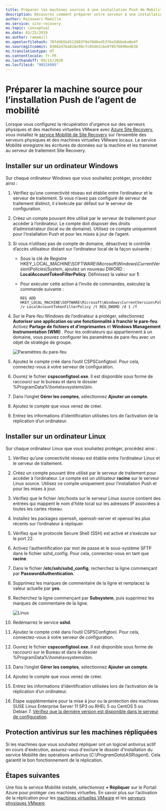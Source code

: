 ```yaml
---
title: Préparer les machines sources à une installation Push de Mobility Service pour la reprise d’activité de machines virtuelles VMware et serveurs physiques sur Azure | Microsoft Docs
description: Découvrez comment préparer votre serveur à une installation Push de l'agent de mobilité pour la reprise d’activité de machines virtuelles VMware et serveurs physiques sur Azure à l’aide du service Azure Site Recovery.
author: Rajeswari-Mamilla
ms.service: site-recovery
ms.topic: conceptual
ms.date: 03/25/2019
ms.author: ramamill
ms.openlocfilehash: 78fddb5b4512883f8e78d6ed53f6e3dbbeba0e4f
ms.sourcegitcommit: 03662d76a816e98cfc85462cbe9705f6890ed638
ms.translationtype: HT
ms.contentlocale: fr-FR
ms.lasthandoff: 09/15/2020
ms.locfileid: "90524995"
---
```

# <a name="prepare-source-machine-for-push-installation-of-mobility-agent"></a>Préparer la machine source pour l’installation Push de l’agent de mobilité

Lorsque vous configurez la récupération d’urgence sur des serveurs physiques et des machines virtuelles VMware avec [Azure Site Recovery](site-recovery-overview.md), vous installez le [service Mobilité de Site Recovery](vmware-physical-mobility-service-overview.md) sur l’ensemble des serveurs physiques et des machines virtuelles VMware locaux.  Le service Mobilité enregistre les écritures de données sur la machine et les transmet au serveur de traitement Site Recovery.

## <a name="install-on-windows-machine"></a>Installer sur un ordinateur Windows

Sur chaque ordinateur Windows que vous souhaitez protéger, procédez ainsi :

1. Vérifiez qu’une connectivité réseau est établie entre l’ordinateur et le serveur de traitement. Si vous n’avez pas configuré de serveur de traitement distinct, il s’exécute par défaut sur le serveur de configuration.
1. Créez un compte pouvant être utilisé par le serveur de traitement pour accéder à l’ordinateur. Le compte doit disposer des droits d’administrateur (local ou de domaine). Utilisez ce compte uniquement pour l’installation Push et pour les mises à jour de l’agent.
2. Si vous n’utilisez pas de compte de domaine, désactivez le contrôle d’accès utilisateur distant sur l’ordinateur local de la façon suivante :
    - Sous la clé de Registre HKEY_LOCAL_MACHINE\SOFTWARE\Microsoft\Windows\CurrentVersion\Policies\System, ajoutez un nouveau DWORD : **LocalAccountTokenFilterPolicy**. Définissez la valeur sur **1**.
    -  Pour exécuter cette action à l’invite de commandes, exécutez la commande suivante :
    
       ```
       REG ADD HKEY_LOCAL_MACHINE\SOFTWARE\Microsoft\Windows\CurrentVersion\Policies\System /v LocalAccountTokenFilterPolicy /t REG_DWORD /d 1 /f
       ```

3. Sur le Pare-feu Windows de l’ordinateur à protéger, sélectionnez **Autoriser une application ou une fonctionnalité à franchir le pare-feu**. Activez **Partage de fichiers et d’imprimantes** et **Windows Management Instrumentation (WMI)** . Pour les ordinateurs qui appartiennent à un domaine, vous pouvez configurer les paramètres de pare-feu avec un objet de stratégie de groupe.

   ![Paramètres du pare-feu](./media/vmware-azure-install-mobility-service/mobility1.png)

4. Ajoutez le compte créé dans l’outil CSPSConfigtool. Pour cela, connectez-vous à votre serveur de configuration.
5. Ouvrez le fichier **cspsconfigtool.exe**. Il est disponible sous forme de raccourci sur le bureau et dans le dossier %ProgramData%\home\svsystems\bin.
6. Dans l’onglet **Gérer les comptes**, sélectionnez **Ajouter un compte**.
7. Ajoutez le compte que vous venez de créer.
8. Entrez les informations d’identification utilisées lors de l’activation de la réplication d’un ordinateur.

## <a name="install-on-linux-machine"></a>Installer sur un ordinateur Linux

Sur chaque ordinateur Linux que vous souhaitez protéger, procédez ainsi :

1. Vérifiez qu’une connectivité réseau est établie entre l’ordinateur Linux et le serveur de traitement.
2. Créez un compte pouvant être utilisé par le serveur de traitement pour accéder à l’ordinateur. Le compte est un utilisateur **racine** sur le serveur Linux source. Utilisez ce compte uniquement pour l’installation Push et pour les mises à jour.
3. Vérifiez que le fichier /etc/hosts sur le serveur Linux source contient des entrées qui mappent le nom d’hôte local sur les adresses IP associées à toutes les cartes réseau.
4. Installez les packages openssh, openssh-server et openssl les plus récents sur l’ordinateur à répliquer.
5. Vérifiez que le protocole Secure Shell (SSH) est activé et s’exécute sur le port 22.
4. Activez l’authentification par mot de passe et le sous-système SFTP dans le fichier sshd_config. Pour cela, connectez-vous en tant que **racine**.
5. Dans le fichier **/etc/ssh/sshd_config**, recherchez la ligne commençant par **PasswordAuthentication**.
6. Supprimez les marques de commentaire de la ligne et remplacez la valeur actuelle par **yes**.
7. Recherchez la ligne commençant par **Subsystem**, puis supprimez les marques de commentaire de la ligne.

      ![Linux](./media/vmware-azure-install-mobility-service/mobility2.png)

8. Redémarrez le service **sshd**.
9. Ajoutez le compte créé dans l’outil CSPSConfigtool. Pour cela, connectez-vous à votre serveur de configuration.
10. Ouvrez le fichier **cspsconfigtool.exe**. Il est disponible sous forme de raccourci sur le Bureau et dans le dossier %ProgramData%\home\svsystems\bin.
11. Dans l’onglet **Gérer les comptes**, sélectionnez **Ajouter un compte**.
12. Ajoutez le compte que vous venez de créer.
13. Entrez les informations d’identification utilisées lors de l’activation de la réplication d’un ordinateur.
1. Étape supplémentaire pour la mise à jour ou la protection des machines SUSE Linux Enterprise Server 11 SP3 ou RHEL 5 ou CentOS 5 ou Debian 7. [Vérifiez que la dernière version est disponible dans le serveur de configuration](vmware-physical-mobility-service-overview.md#download-latest-mobility-agent-installer-for-suse-11-sp3-rhel-5-debian-7-server).

## <a name="anti-virus-on-replicated-machines"></a>Protection antivirus sur les machines répliquées

Si les machines que vous souhaitez répliquer ont un logiciel antivirus actif en cours d'exécution, assurez-vous d'exclure le dossier d'installation du service Mobilité des opérations antivirus (*C:\ProgramData\ASR\agent*). Cela garantit le bon fonctionnement de la réplication.

## <a name="next-steps"></a>Étapes suivantes

Une fois le service Mobilité installé, sélectionnez **+ Répliquer** sur le Portail Azure pour protéger ces machines virtuelles. En savoir plus sur l’activation de la réplication pour les [machines virtuelles VMware](vmware-azure-enable-replication.md) et les [serveurs physiques VMware](physical-azure-disaster-recovery.md#enable-replication).


